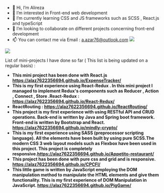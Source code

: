 - 👋 Hi, I’m Alireza
- 👀 I’m interested in Front-end web development 
- 🌱 I’m currently learning CSS and JS frameworks such as SCSS , React.js and typeScript
- 💞️ I’m looking to collaborate on different projects concerning front-end development
- 📫 You can contact me via Email : a.azar76@outlook.com <a href="https://www.linkedin.com/in/alireza-a-8836a0195/"><img src="https://img.shields.io/badge/-Linkedin-blue"/></a> 

<img src="https://github-readme-stats.vercel.app/api?username=alaz7622356694&show_icons=true&theme=radical"/>

List of mini-projects I have done so far ( This list is being updated on a regular basis) :

- <strong>This mini project has been done with React.js https://alaz7622356694.github.io/ExpenseTracker/ <br>
- <strong> This is my first experience using React-Redux . In this mini project I managed to implement Redux's components such as Reducer , Action , Connect , Store .React-Redux : https://alaz7622356694.github.io/React-Redux/ <br>
- <strong> ReactRouting : https://alaz7622356694.github.io/ReactRouting/ <br>
- <strong> This project is my first experience with using RESTful API and CRUD operations. Back-end is written by Java and Spring boot framework. Front-end is written by Bootstrap and React. https://alaz7622356694.github.io/mindly-crypto/ <br>
- <strong> This is my first experience using SASS (preprocessor scripting language). All the elements have been built by using pure SCSS.The modern CSS 3 web layout models such as Flexbox have been used in this project. This project is completely responsive.https://alaz7622356694.github.io/Appetito-restaurant/ <br>
- <strong> This project has been done with pure css and grid and is responsive. https://alaz7622356694.github.io/CPCFI/ <br>
- <strong> This little game is written by JavaScript employing the DOM manipulation method to manipulate the HTML elements and give them functionality. This is my first experience of DOM Manipulation in JavaScript. https://alaz7622356694.github.io/PigGame/ <br>






